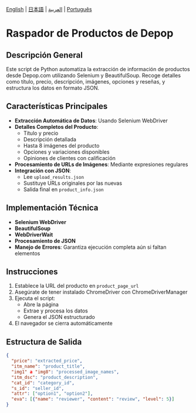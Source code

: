 
[English](README.md) | [日本語](README-ja.md) | [العربية](README-ar.md) | [Português](README-pt.md)

# Raspador de Productos de Depop

## Descripción General
Este script de Python automatiza la extracción de información de productos desde Depop.com utilizando Selenium y BeautifulSoup. Recoge detalles como título, precio, descripción, imágenes, opciones y reseñas, y estructura los datos en formato JSON.

## Características Principales

- **Extracción Automática de Datos**: Usando Selenium WebDriver
- **Detalles Completos del Producto**:
  - Título y precio
  - Descripción detallada
  - Hasta 8 imágenes del producto
  - Opciones y variaciones disponibles
  - Opiniones de clientes con calificación
- **Procesamiento de URLs de Imágenes**: Mediante expresiones regulares
- **Integración con JSON**:
  - Lee `upload_results.json`
  - Sustituye URLs originales por las nuevas
  - Salida final en `product_info.json`

## Implementación Técnica

- **Selenium WebDriver**
- **BeautifulSoup**
- **WebDriverWait**
- **Procesamiento de JSON**
- **Manejo de Errores**: Garantiza ejecución completa aún si faltan elementos

## Instrucciones

1. Establece la URL del producto en `product_page_url`
2. Asegúrate de tener instalado ChromeDriver con ChromeDriverManager
3. Ejecuta el script:
   - Abre la página
   - Extrae y procesa los datos
   - Genera el JSON estructurado
4. El navegador se cierra automáticamente

## Estructura de Salida
```json
{
  "price": "extracted_price",
  "itm_name": "product_title",
  "img1" a "img8": "processed_image_names",
  "itm_dsc": "product_description",
  "cat_id": "category_id",
  "s_id": "seller_id",
  "attr": ["option1", "option2"],
  "eva": [{"name": "reviewer", "content": "review", "level": 5}]
}
